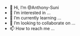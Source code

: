 - 👋 Hi, I’m @Anthony-Suni
- 👀 I’m interested in ...
- 🌱 I’m currently learning ...
- 💞️ I’m looking to collaborate on ...
- 📫 How to reach me ...

<!---
Anthony-Suni/Anthony-Suni is a ✨ special ✨ repository because its `README.md` (this file) appears on your GitHub profile.
You can click the Preview link to take a look at your changes.
--->
